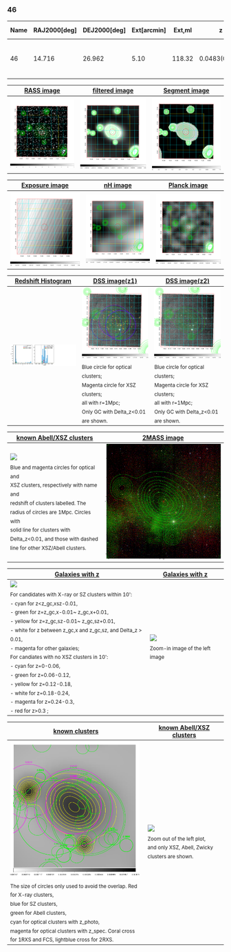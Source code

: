 <div STYLE="page-break-after: always;"></div>

### 46

|Name|RAJ2000[deg]|DEJ2000[deg] |Ext[arcmin]| Ext,ml | z | z_src| C|GC(XSZ,Delta_z<0.01)| GC(OPT,Delta_z<0.01)|GC| R_sig[arcmin] | R500[arcmin] | R500[Mpc]| CRsig[c/s] | CR500[c/s] |L500[1E44 erg/s]|F500[1E-12 erg/s/cm^2]| M500[1E14 Msun]|Tx[keV]|Cnt_sig|Beta|Rc[arcmin]|Comment|Alias|
|---|---|---|---|---|---|------|---|--------|---------|----------|---|---|---|---|---|---|---|---|---|---|---|---|---|---|
|46| 14.716| 26.962| 5.10| 118.32| 0.0483(0.005)| z1, z_xsz| B| MCXC| N| C, F20, MCXC, N, SPI, W| 10.262| 12.545| 0.712| 0.242(0.036)| 0.251(0.037)| 0.232(0.018)| 4.212(0.325)| 1.08(0.04)| 2.27(0.06)| 97.5| 0.936(-0.086+0.047)| 8.724(-0.825+0.658)| -| k524|

|[RASS image](../image/46/46_img.pdf)|[filtered image](../image/46/46_fil.pdf)|[Segment image](../image/46/46_seg.pdf)|
|-------------------|--------------------|-------------------|
| <img src="../image/46/46_img.png" width="300">  | <img src="../image/46/46_fil.png" width="300">   | <img src="../image/46/46_seg.png" width="300">  |

|[Exposure image](../image/46/46_mex.pdf)| [nH image](../image/46/46_nh.pdf)| [Planck image](../image/46/46_p.pdf)|
|-------------------|--------------------|-------------------|
|<img src="../image/46/46_mex.png" width="300">   | <img src="../image/46/46_nh.png" width="300">    | <img src="../image/46/46_p.png" width="300"> |

|[Redshift Histogram](../image/46/46_zg.pdf) | [DSS image(z1)](../image/46/46_dss_z1.pdf)      |  [DSS image(z2)](../image/46/46_dss_z2.pdf)    |
|-------------------|--------------------|-------------------|
|<img src="../image/46/46_zg.png" width="300"> |<img src="../image/46/46_dss_z1.png" width="300"> <sub><br>Blue circle for optical clusters; <br>Magenta circle for XSZ clusters; <br>all with r=1Mpc; <br>Only GC with Delta_z<0.01 are shown. </sub>| <img src="../image/46/46_dss_z2.png" width="300"><sub><br>Blue circle for optical clusters; <br>Magenta circle for XSZ clusters; <br>all with r=1Mpc; <br>Only GC with Delta_z<0.01 are shown. </sub> |

|[known Abell/XSZ clusters](../image/46/46_m.pdf) | [2MASS image](../image/46/46_2mass.pdf)      |
|-------------------|-------------------|
|<img src=../image/46/46_m.png width="300"> <br><sub>Blue and magenta circles for optical and <br>XSZ clusters, respectively with name and <br>redshift of clusters labelled. The <br>radius of circles are 1Mpc. Circles with <br>solid line for clusters with <br>Delta_z<0.01, and those with dashed <br>line for other XSZ/Abell clusters.        </sub>|<img src="../image/46/46_2mass.png" width="300">  |

|[Galaxies with z](../image/46/46_opt_ned.pdf) |[Galaxies with z](../image/46/46_opt_ned_zoom.pdf) |
|-------------------|-------------------|
| <img src=../image/46/46_opt_ned.png width="300"> <br><sub> For candidates with X-ray or SZ clusters within 10': <br> - cyan for z<z_gc,xsz-0.01, <br> - green for z=z_gc,x-0.01~ z_gc,x+0.01, <br> - yellow for z=z_gc,sz-0.01~ z_gc,sz+0.01, <br> - white for z between z_gc,x and z_gc,sz, and Delta_z > 0.01, <br> - magenta for other galaxies; <br>For candiates with no XSZ clusters in 10': <br> - cyan for z=0-0.06, <br> - green for z=0.06-0.12, <br> - yellow for z=0.12-0.18, <br> - white for z=0.18-0.24, <br> - magenta for z=0.24-0.3, <br> - red for z>0.3 ;  </sub>|<img src=../image/46/46_opt_ned_zoom.png width="300">  <br><sub> Zoom-in image of the left image</sub>|

|[known clusters](../image/46/46_gc.pdf) |[known Abell/XSZ clusters](../image/46/46_gc_large.pdf) |
|-------------------|-------------------|
| <img src=../image/46/46_gc.png width="300"> <br><sub> The size of circles only used to avoid the overlap. Red for X-ray clusters, <br> blue for SZ clusters, <br> green for Abell clusters, <br> cyan for optical clusters with z_photo, <br> magenta for optical clusters with z_spec. Coral cross for 1RXS and FCS, lightblue cross for 2RXS. </sub>|<img src=../image/46/46_gc_large.png width="300"> <br><sub> Zoom out of the left plot, <br> and only XSZ, Abell, Zwicky clusters are shown. </sub> |



